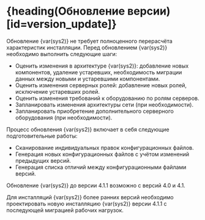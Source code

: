 # {heading(Обновление версии)[id=version_update]}

Обновление {var(sys2)} не требует полноценного перерасчёта характеристик инсталляции. Перед обновлением {var(sys2)} необходимо выполнить следующие шаги:

* Оценить изменения в архитектуре {var(sys2)}: добавление новых компонентов, удаление устаревших, необходимость миграции данных между новыми и устаревшими компонентами.
* Оценить изменения серверных ролей: добавление новых ролей, исключение устаревших ролей.
* Оценить изменения требований к оборудованию по ролям серверов.
* Запланировать изменения архитектуры сети (при необходимости).
* Запланировать приобретение дополнительного серверного оборудования (при необходимости).

Процесс обновления {var(sys2)} включает в себя следующие подготовительные работы:

* Сканирование индивидуальных правок конфигурационных файлов.
* Генерация новых конфигурационных файлов с учётом изменений предыдущих версий.
* Генерация списка отличий между конфигурационными файлами версий.

<err>

Обновление {var(sys2)} до версии 4.1.1 возможно с версий 4.0 и 4.1.

</err>

Для инсталляций {var(sys2)} более ранних версий необходимо проектировать новую инсталляцию {var(sys2)} версии 4.1.1 с последующей миграцией рабочих нагрузок.